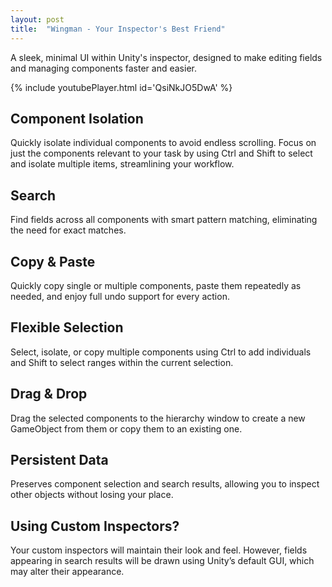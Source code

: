 ```yaml
---
layout: post
title:  "Wingman - Your Inspector's Best Friend"
---
```


A sleek, minimal UI within Unity's inspector, designed to make editing fields and managing components faster and easier.

{% include youtubePlayer.html id='QsiNkJO5DwA' %}

## Component Isolation
Quickly isolate individual components to avoid endless scrolling. Focus on just the components relevant to your task by using Ctrl and Shift to select and isolate multiple items, streamlining your workflow.

## Search
Find fields across all components with smart pattern matching, eliminating the need for exact matches.

## Copy & Paste
Quickly copy single or multiple components, paste them repeatedly as needed, and enjoy full undo support for every action.

## Flexible Selection
Select, isolate, or copy multiple components using Ctrl to add individuals and Shift to select ranges within the current selection.

## Drag & Drop
Drag the selected components to the hierarchy window to create a new GameObject from them or copy them to an existing one.

## Persistent Data
Preserves component selection and search results, allowing you to inspect other objects without losing your place.

## Using Custom Inspectors?
Your custom inspectors will maintain their look and feel. However, fields appearing in search results will be drawn using Unity’s default GUI, which may alter their appearance.